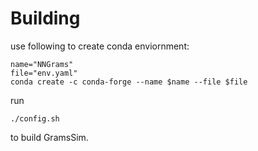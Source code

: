 # Building

use following to create conda enviornment:
```
name="NNGrams"
file="env.yaml"
conda create -c conda-forge --name $name --file $file
```

run 
```
./config.sh
```

to build GramsSim.


